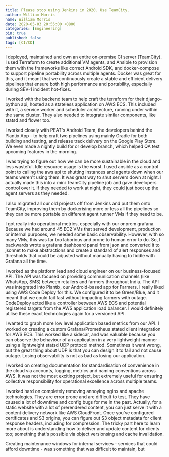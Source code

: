 ```yaml
---
title: Please stop using Jenkins in 2020. Use TeamCity.
author: William Morris
name: William Morris
date: 2020-05-03 20:55:00 +0800
categories: [Engineering]
pin: true
published: false
tags: [CI/CD]
---
```


I deployed, maintained and own an entire on-premise CI server (TeamCity). I used Terraform to create additional VM agents, and Ansible to provision them with the frameworks like correct Android SDK, and docker-compose to support pipeline portability across multiple agents. Docker was great for this, and it meant that we continuously create a stable and efficient delivery pipelines that ensure both high performance and portability, especially during SEV-1 incident hot-fixes.

I worked with the backend team to help craft the terraform for their django-python api, hosted as a stateless application on AWS ECS. This included with it, a service worker and scheduler architecture, running under within the same cluster. They also needed to integrate similar components, like statsd and flower too.

I worked closely with PEAT's Android Team, the developers behind the Plantix App - to help craft two pipelines using mainly Gradle for both building and testing, and release track delivery on the Google Play Store. We even made a nightly build for or develop branch, which helped QA test upcoming features in the morning.

I was trying to figure out how we can be more sustainable in the cloud and less wasteful. Idle resource usage is the worst. I used ansible as a control point to calling the aws api to shutting instances and agents down when our teams weren't using them. It was great way to shut servers down at night. I actually made this into a mini TeamCity pipeline job and gave developers control over it. If they needed to work at night, they could just boot up the agent servers as they needed.

I also migrated all our old projects off from Jenkins and put them onto TeamCity, improving them by dockerising more or less all the pipelines so they can be more portable on different agent runner VMs if they need to be.

I got really into operational metrics, especially with our onprem grafana. Because we had around 45 EC2 VMs that served development, production or internal purposes, we needed some basic observability. However, with so many VMs, this was far too laborious and prone to human error to do. So, I backwards wrote a grafana dashboard panel from json and converted it to jsonnet to make abstractions and create a standard of alert responses and thresholds that could be adjusted without manually having to fiddle with Grafana all the time.

I worked as the platform lead and cloud engineer on our business-focused API. The API was focused on providing communication channels (like WhatsApp, SMS) between retailers and farmers throughout India. The API was integrated into Plantix, our Android-based app for Farmers. I really liked using AWS Code Deploy for this. We configured it to be Green/Blue, and it meant that we could fail fast without impacting farmers with outage. CodeDeploy acted like a controller between AWS ECS and potential registered targets from the AWS application load balancer. I would definitely utilise these exact technologies again for a versioned API.

I wanted to graph more low level application based metrics from our API. I worked on creating a custom Grafana/Prometheus stated client integration for AWS ECS. This worked like a sidecar, and was valuable because you can observe the behaviour of an application in a very lightweight manner - using a lightweight statsd UDP protocol method. Sometimes it went wrong, but the great thing about UDP is that you can design it to fail and not cause outage. Losing observability is not as bad as losing our application.

I worked on creating documentation for standardisation of convenience in the cloud via accounts, logging, metrics and naming conventions across AWS. It was not the most exciting project, but extremely useful for ensuring collective responsibility for operational excellence across multiple teams.

I worked hard on completely removing annoying nginx and apache technologies. They are error prone and are difficult to test. They have caused a lot of downtime and config bugs for me in the past. Actually, for a static website with a lot of prerendered content, you can just serve it with a content delivery network like AWS CloudFront. Once you've configured certificates and S3 origins, you can figure out S3 object metadata for client response headers, including for compression. The tricky part here to learn more about is understanding how to deliver and update content for clients too; something that's possible via object versionsing and cache invalidation.

Creating maintenance windows for internal services - services that could afford downtime - was something that was difficult to maintain, but




